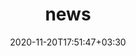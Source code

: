 ---
title: "news"
date: 2020-11-20T17:51:47+03:30
draft: false
headless: true

# all icons by [feathericons.com](https://https://feathericons.com//) are supported
show_news_icons: true
default_news_icon: "file-text"

num_news: 5

news_items: 
- text: "1 paper accepted to ICCV 2023"
  extra_text: "October 2023."
  icon: "paperclip"
- text: "Joined University of Aberdeen as a Lecturer (or Assistant Professor)"
  date: 2023-09-01
  icon: "briefcase"
- text: "1 paper accepted to Conference on Lifelong Learning Agents (CoLLAs) 2023"
  extra_text: "May 2023."
  date: 2023-05-10
  icon: "paperclip"
- text: "1 paper accepted to CVPR 2023 (+ 2 workshops)"
  extra_text: "April 2023."
  date: 2023-04-01
  icon: "paperclip"

- text: "I have joined [Telecom Paris](https://www.telecom-paris.fr/) as a postdoctoral researcher"
  extra_text: "February 2023."
  date: 2023-02-01
  icon: "briefcase"
- text: "I have joined [Fondazione Bruno Kessler]() as a deep learning researcher"
  extra_text: "November 2022."
  date: 2022-11-02
  icon: "briefcase"

- text: "I completed my Ph.D with cum laude. My thesis is available [here](https://iris.unitn.it/handle/11572/354343)"
  #link: https://https://feathericons.com//
  extra_text: "September 2022."
  date: 2022-09-29
  icon: "award"

- text: "One paper accepted at [WACV 2023](https://wacv2023.thecvf.com/). Congrats to Yangsong Zhang"
  #link: https://https://feathericons.com//
  extra_text: "August 2022."
  date: 2021-08-20
  icon: "paperclip"

- text: "Two first authored papers accepted at [ECCV 2022](https://eccv2022.ecva.net/)"
  #link: https://https://feathericons.com//
  extra_text: "July 2022."
  date: 2021-07-20
  icon: "paperclip"

- text: "I joined Naver Labs Europe as a Research Intern"
  #link: "/en/talks/how-to-give-a-communicative-research-talk/"
  extra_text: "March 2022."
  icon: "briefcase"
  date: 2020-03-24

#- text: "The new era of software engineering"
#  link: https://https://feathericons.com//
#  extra_text: "Software Engineering Daily Podcast, Jan. 2020."
#  icon: "youtube"
#  date: 2020-11-20

#- text: "How to write a good paper?"
#  link: https://https://feathericons.com//
#  extra_text: "HotOS'19."
#  icon: "youtube"
#  date: 2020-11-20
---